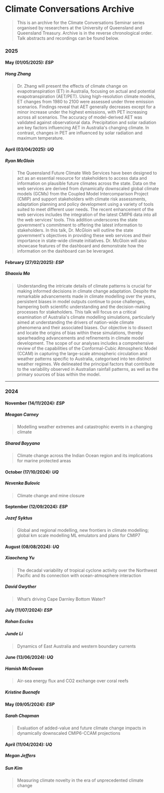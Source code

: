 # Climate Conversations Archive
> This is an archive for the Climate Conversations Seminar series organised by researchers at the University of Queensland and Queensland Treasury. Archive is in the reverse chronological order. Talk abstracts and recordings can be found below.

### **2025**
#### **May (01/05/2025): *ESP***
##### Hong Zhang
> Dr. Zhang will present the effects of climate change on evapotranspiration (ET) in Australia, focusing on actual and potential evapotranspiration (AET/PET). Using high-resolution climate models, ET changes from 1980 to 2100 were assessed under three emission scenarios. Findings reveal that AET generally decreases except for a minor increase under the highest emissions, with PET increasing across all scenarios. The accuracy of model-derived AET was validated against observational data. Precipitation and solar radiation are key factors influencing AET in Australia's changing climate. In contrast, changes in PET are influenced by solar radiation and maximum temperature.

#### **April (03/04/2025): *UQ***
##### Ryan McGloin
> The Queensland Future Climate Web Services have been designed to act as an essential resource for stakeholders to access data and information on plausible future climates across the state. Data on the web services are derived from dynamically downscaled global climate models (GCMs) from the Coupled Model Intercomparison Project (CMIP) and support stakeholders with climate risk assessments, adaptation planning and policy development using a variety of tools suited to meet different user needs. The recent enhancement of the web services includes the integration of the latest CMIP6 data into all the web services' tools. This addition underscores the state government's commitment to offering the latest information to stakeholders. In this talk, Dr. McGloin will outline the state government's objectives in providing these web services and their importance in state-wide climate initiatives. Dr. McGloin will also showcase features of the dashboard and demonstrate how the information on the dashboard can be leveraged.

#### **February (27/02/2025): *ESP***
##### Shaoxiu Ma
> Understanding the intricate details of climate patterns is crucial for making informed decisions in climate change adaptation. Despite the remarkable advancements made in climate modelling over the years, persistent biases in model outputs continue to pose challenges, hampering both scientific understanding and the decision-making processes for stakeholders. This talk will focus on a critical examination of Australia's climate modelling simulations, particularly aimed at understanding the drivers of nation-wide climate phenomena and their associated biases. Our objective is to dissect and locate the origins of bias within these simulations, thereby spearheading advancements and refinements in climate model development. The scope of our analyses includes a comprehensive review of the capabilities of the Conformal-Cubic Atmospheric Model (CCAM) in capturing the large-scale atmospheric circulation and weather patterns specific to Australia, categorised into ten distinct weather regimes. We delineated the principal factors that contribute to the variability observed in Australian rainfall patterns, as well as the primary sources of bias within the model.
---
### **2024**
#### **November (14/11/2024): *ESP***
##### Meagan Carney
> Modelling weather extremes and catastrophic events in a changing climate

##### Sharad Bayyana
> Climate change across the Indian Ocean region and its implications for marine protected areas

#### **October (17/10/2024): *UQ***
##### Nevenka Bulovic
> Climate change and mine closure

#### **September (12/09/2024): *ESP***
##### Jozef Syktus
> Global and regional modelling, new frontiers in climate modelling; global km scale modelling ML emulators and plans for CMIP7

#### **August (08/08/2024): *UQ***
##### Xiaocheng Yu
> The decadal variability of tropical cyclone activity over the Northwest Pacific and its connection with ocean-atmosphere interaction

##### David Gwyther
> What’s driving Cape Darnley Bottom Water?

#### **July (11/07/2024): *ESP***
##### Rohan Eccles
##### Junde Li
> Dynamics of East Australia and western boundary currents

#### **June (13/06/2024): *UQ***
##### Hamish McGowan
> Air-sea energy flux and CO2 exchange over coral reefs

##### Kristine Buenafe

#### **May (09/05/2024): *ESP***
##### Sarah Chapman
> Evaluation of added-value and future climate change impacts in dynamically downscaled CMIP6-CCAM projections

#### **April (11/04/2024): *UQ***
##### Megan Jeffers
##### Sun Kim
> Measuring climate novelty in the era of unprecedented climate change
